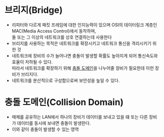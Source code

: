 # 브리지(Bridge)

* 리피터와 다르게 패킷 프레임에 대한 인지능력이 있으며 OSI의 데이터링크 계층인 MAC(Media Access Control)에서 동작하며,<br/>
둘 또는 그 이상의 네트워크를 상호 연결하는데 사용한다
* 브리지를 사용하는 목적은 네트워크를 확장시키고 네트워크 통신을 격리시키기 위한 것
* 네트워크에 장비의 수가 늘어나면 충돌이 발생할 확률도 높아지게 되어 통신속도와 효율이 저하될 수 있다.<br/>
따라서 네트워크를 확장하기 위해 [충돌 도메인](#충돌-도메인collision-domain)을 나누어줄 장비가 필요한데 이런 장비가 브리지다.
* 네트워크를 분산적으로 구성함으로써 보안성을 높일 수 있다.

# 충돌 도메인(Collision Domain)
* 매체를 공유하는 LAN에서 하나의 장비가 데이터를 보내고 있을 떄 또는 다른 장비가 데이터를 동시에 보내면 충돌이 발생한다.
* 이와 같이 충돌이 발생할 수 있는 영역
